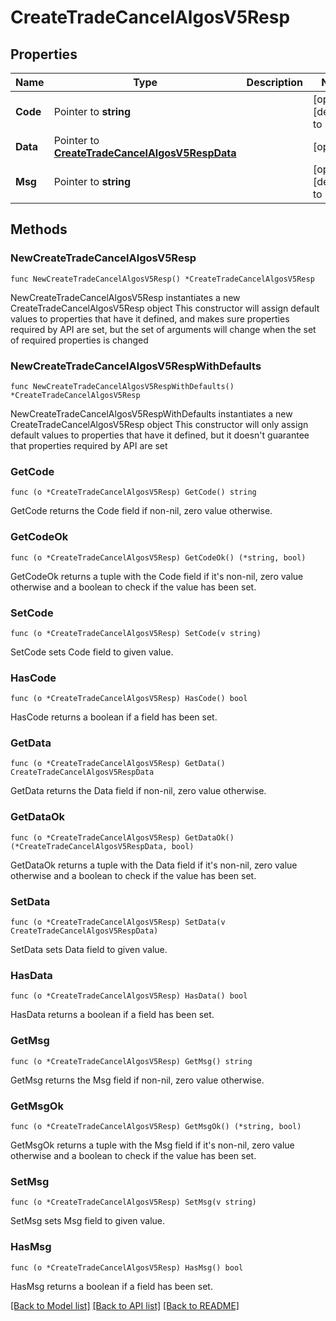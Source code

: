 # CreateTradeCancelAlgosV5Resp

## Properties

Name | Type | Description | Notes
------------ | ------------- | ------------- | -------------
**Code** | Pointer to **string** |  | [optional] [default to ""]
**Data** | Pointer to [**CreateTradeCancelAlgosV5RespData**](CreateTradeCancelAlgosV5RespData.md) |  | [optional] 
**Msg** | Pointer to **string** |  | [optional] [default to ""]

## Methods

### NewCreateTradeCancelAlgosV5Resp

`func NewCreateTradeCancelAlgosV5Resp() *CreateTradeCancelAlgosV5Resp`

NewCreateTradeCancelAlgosV5Resp instantiates a new CreateTradeCancelAlgosV5Resp object
This constructor will assign default values to properties that have it defined,
and makes sure properties required by API are set, but the set of arguments
will change when the set of required properties is changed

### NewCreateTradeCancelAlgosV5RespWithDefaults

`func NewCreateTradeCancelAlgosV5RespWithDefaults() *CreateTradeCancelAlgosV5Resp`

NewCreateTradeCancelAlgosV5RespWithDefaults instantiates a new CreateTradeCancelAlgosV5Resp object
This constructor will only assign default values to properties that have it defined,
but it doesn't guarantee that properties required by API are set

### GetCode

`func (o *CreateTradeCancelAlgosV5Resp) GetCode() string`

GetCode returns the Code field if non-nil, zero value otherwise.

### GetCodeOk

`func (o *CreateTradeCancelAlgosV5Resp) GetCodeOk() (*string, bool)`

GetCodeOk returns a tuple with the Code field if it's non-nil, zero value otherwise
and a boolean to check if the value has been set.

### SetCode

`func (o *CreateTradeCancelAlgosV5Resp) SetCode(v string)`

SetCode sets Code field to given value.

### HasCode

`func (o *CreateTradeCancelAlgosV5Resp) HasCode() bool`

HasCode returns a boolean if a field has been set.

### GetData

`func (o *CreateTradeCancelAlgosV5Resp) GetData() CreateTradeCancelAlgosV5RespData`

GetData returns the Data field if non-nil, zero value otherwise.

### GetDataOk

`func (o *CreateTradeCancelAlgosV5Resp) GetDataOk() (*CreateTradeCancelAlgosV5RespData, bool)`

GetDataOk returns a tuple with the Data field if it's non-nil, zero value otherwise
and a boolean to check if the value has been set.

### SetData

`func (o *CreateTradeCancelAlgosV5Resp) SetData(v CreateTradeCancelAlgosV5RespData)`

SetData sets Data field to given value.

### HasData

`func (o *CreateTradeCancelAlgosV5Resp) HasData() bool`

HasData returns a boolean if a field has been set.

### GetMsg

`func (o *CreateTradeCancelAlgosV5Resp) GetMsg() string`

GetMsg returns the Msg field if non-nil, zero value otherwise.

### GetMsgOk

`func (o *CreateTradeCancelAlgosV5Resp) GetMsgOk() (*string, bool)`

GetMsgOk returns a tuple with the Msg field if it's non-nil, zero value otherwise
and a boolean to check if the value has been set.

### SetMsg

`func (o *CreateTradeCancelAlgosV5Resp) SetMsg(v string)`

SetMsg sets Msg field to given value.

### HasMsg

`func (o *CreateTradeCancelAlgosV5Resp) HasMsg() bool`

HasMsg returns a boolean if a field has been set.


[[Back to Model list]](../README.md#documentation-for-models) [[Back to API list]](../README.md#documentation-for-api-endpoints) [[Back to README]](../README.md)


